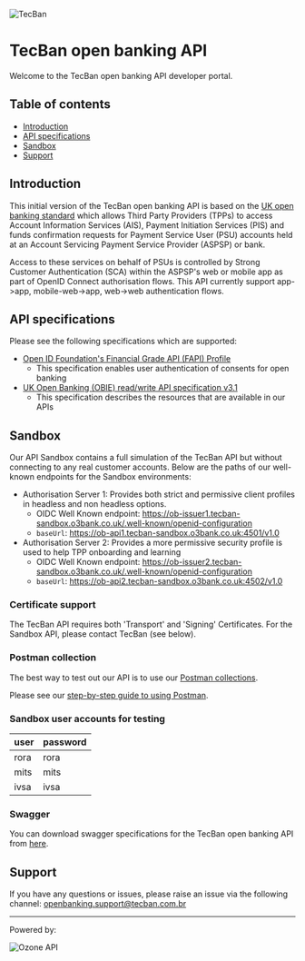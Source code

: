 ![TecBan](https://bitbucket.org/ozoneapi/tecban-developer-portal/downloads/tecban-logo-300px.png)

# TecBan open banking API

Welcome to the TecBan open banking API developer portal.


## Table of contents

  - [Introduction](#introduction)
  - [API specifications](#api-specifications)
  - [Sandbox](#sandbox)
  - [Support](#support)


## Introduction

This initial version of the TecBan open banking API is based on the [UK open banking standard](https://standards.openbanking.org.uk/) which allows Third Party Providers (TPPs) to access Account Information Services (AIS), Payment Initiation Services (PIS) and funds confirmation requests for Payment Service User (PSU) accounts held at an Account Servicing Payment Service Provider (ASPSP) or bank. 

Access to these services on behalf of PSUs is controlled by Strong Customer Authentication (SCA) within the ASPSP's web or mobile app as part of OpenID Connect authorisation flows. This API currently support app->app, mobile-web->app, web->web authentication flows.


## API specifications

Please see the following specifications which are supported:

  - [Open ID Foundation's Financial Grade API (FAPI) Profile](https://openid.net/specs/openid-financial-api-part-2-wd-06.html)
    - This specification enables user authentication of consents for open banking
  - [UK Open Banking (OBIE) read/write API specification v3.1](https://openbankinguk.github.io/read-write-api-site3/)
    - This specification describes the resources that are available in our APIs
    
    
## Sandbox

Our API Sandbox contains a full simulation of the TecBan API but without connecting to any real customer accounts. Below are the paths of our well-known endpoints for the Sandbox environments:

  - Authorisation Server 1: Provides both strict and permissive client profiles in headless and non headless options.
    - OIDC Well Known endpoint: https://ob-issuer1.tecban-sandbox.o3bank.co.uk/.well-known/openid-configuration
    - `baseUrl`: https://ob-api1.tecban-sandbox.o3bank.co.uk:4501/v1.0
  - Authorisation Server 2: Provides a more permissive security profile is used to help TPP onboarding and learning
    - OIDC Well Known endpoint: https://ob-issuer2.tecban-sandbox.o3bank.co.uk/.well-known/openid-configuration
    - `baseUrl`: https://ob-api2.tecban-sandbox.o3bank.co.uk:4502/v1.0

### Certificate support

The TecBan API requires both 'Transport' and 'Signing' Certificates. For the Sandbox API, please contact TecBan (see below).

### Postman collection

The best way to test out our API is to use our [Postman collections](TBC).

Please see our [step-by-step guide to using Postman](./guides/postman-step-by-step.md). 

### Sandbox user accounts for testing

| user   | password |
| -------|----------|
| rora   | rora     |
| mits   | mits     |
| ivsa   | ivsa     |

### Swagger
You can download swagger specifications for the TecBan open banking API from [here](https://github.com/OpenBankingUK/read-write-api-specs/tree/v3.1.5).

## Support

If you have any questions or issues, please raise an issue via the following channel: [openbanking.support@tecban.com.br](mailto:openbanking.support@tecban.com.br)

---

Powered by:

![Ozone API](https://bitbucket.org/ozoneapi/tecban-developer-portal/downloads/ozoneapi-logo-300px.png)
